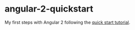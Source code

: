 # angular-2-quickstart
My first steps with Angular 2 following the [quick start tutorial](https://angular.io/docs/ts/latest/quickstart.html).